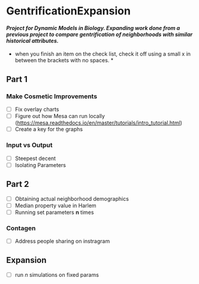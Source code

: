 # GentrificationExpansion
#### *Project for Dynamic Models in Biology. Expanding work done from a previous project to compare gentrification of neighborhoods with similar historical attributes.*

* when you finish an item on the check list, check it off using a small x in between the brackets with no spaces. * 

## Part 1 ##
### Make Cosmetic Improvements
- [ ] Fix overlay charts
- [ ] Figure out how Mesa can run locally (https://mesa.readthedocs.io/en/master/tutorials/intro_tutorial.html)
- [ ] Create a key for the graphs

### Input vs Output
- [ ] Steepest decent
- [ ] Isolating Parameters

## Part 2 ##
- [ ] Obtaining actual neighborhood demographics
- [ ] Median property value in Harlem 
- [ ] Running set parameters **n** times

### Contagen ###
- [ ] Address people sharing on instragram


## Expansion ##
- [ ] run *n* simulations on fixed params




